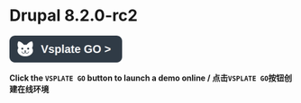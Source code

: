 # Drupal 8.2.0-rc2

<a href="https://www.vsplate.com/?docker-compose=https://github.com/vsplate/dcenvs/drupal/8.2.0-rc2"><img alt="VSPLATE GO" src="https://raw.githubusercontent.com/vsplate/images/master/vsgo_btn.png" width="200px"></a>

**Click the `VSPLATE GO` button to launch a demo online / 点击`VSPLATE GO`按钮创建在线环境**